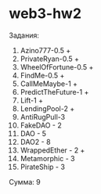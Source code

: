 # web3-hw2

Задания:

1. Azino777-0.5 +
2. PrivateRyan-0.5 +
3. WheelOfFortune-0.5  +
4. FindMe-0.5 +
5. CallMeMaybe-1 +
6. PredictTheFuture-1 +
7. Lift-1 +
8. LendingPool-2 +
9. AntiRugPull-3 
10. FakeDAO - 2 
11. DAO - 5
12. DAO2 - 8 
13. WrappedEther - 2 +
14. Metamorphic - 3 
15. PirateShip - 3 

Сумма: 9